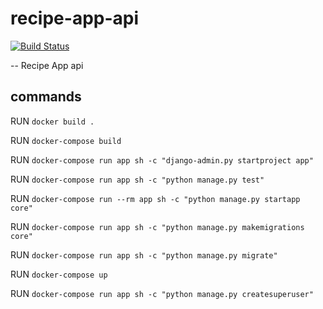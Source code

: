 # recipe-app-api

[![Build Status](https://travis-ci.org/profmcdan/recipe-app-api.svg?branch=master)](https://travis-ci.org/profmcdan/recipe-app-api.svg?branch=master)

--
Recipe App api

## commands

RUN `docker build .`

RUN `docker-compose build`

RUN `docker-compose run app sh -c "django-admin.py startproject app"`

RUN `docker-compose run app sh -c "python manage.py test"`

RUN `docker-compose run --rm app sh -c "python manage.py startapp core"`

RUN `docker-compose run app sh -c "python manage.py makemigrations core"`

RUN `docker-compose run app sh -c "python manage.py migrate"`

RUN `docker-compose up`

RUN `docker-compose run app sh -c "python manage.py createsuperuser"`
